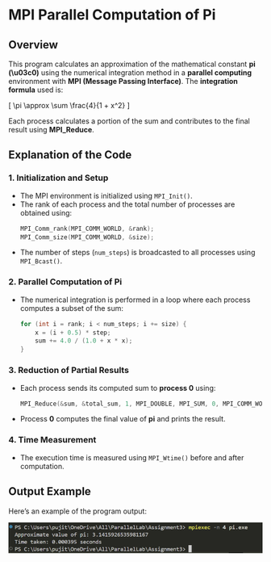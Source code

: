 # MPI Parallel Computation of Pi

## Overview
This program calculates an approximation of the mathematical constant **pi (\u03c0)** using the numerical integration method in a **parallel computing** environment with **MPI (Message Passing Interface)**. The **integration formula** used is:

\[ \pi \approx \sum \frac{4}{1 + x^2} \]

Each process calculates a portion of the sum and contributes to the final result using **MPI_Reduce**.

## Explanation of the Code
### 1. Initialization and Setup
- The MPI environment is initialized using `MPI_Init()`.
- The rank of each process and the total number of processes are obtained using:
  ```c
  MPI_Comm_rank(MPI_COMM_WORLD, &rank);
  MPI_Comm_size(MPI_COMM_WORLD, &size);
  ```
- The number of steps (`num_steps`) is broadcasted to all processes using `MPI_Bcast()`.

### 2. Parallel Computation of Pi
- The numerical integration is performed in a loop where each process computes a subset of the sum:
  ```c
  for (int i = rank; i < num_steps; i += size) {
      x = (i + 0.5) * step;
      sum += 4.0 / (1.0 + x * x);
  }
  ```

### 3. Reduction of Partial Results
- Each process sends its computed sum to **process 0** using:
  ```c
  MPI_Reduce(&sum, &total_sum, 1, MPI_DOUBLE, MPI_SUM, 0, MPI_COMM_WORLD);
  ```
- Process **0** computes the final value of **pi** and prints the result.

### 4. Time Measurement
- The execution time is measured using `MPI_Wtime()` before and after computation.

## Output Example  
Here’s an example of the program output:  

![Output](image.png)  
